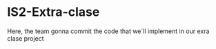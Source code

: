 # IS2-Extra-clase

Here, the team gonna commit the code that we´ll implement in our exra clase project
